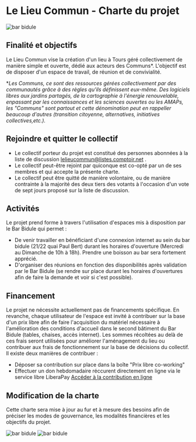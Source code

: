 # Le Lieu Commun - Charte du projet
![bar bidule](http://osons.cc/lelieucommun/barbiduleb1.JPG)

## Finalité et objectifs
Le Lieu Commun vise la création d'un lieu à Tours géré collectivement de manière simple et ouverte, dédié aux acteurs des Communs*. 
L'objectif est de disposer d'un espace de travail, de réunion et de convivialité.

**Les Communs, ce sont des ressources gérées collectivement par des communautés grâce à des règles qu'ils définissent eux-même. Des logiciels libres aux jardins partagés, de la cartographie à l'énergie renouvelable, enpassant par les connaissances et les sciences ouvertes ou les AMAPs, les "Communs" sont partout et cette dénomination peut en rappeller beaucoup d'autres (transition citoyenne, alternatives, initiatives collectives,etc.).*

## Rejoindre et quitter le collectif
 - Le collectif porteur du projet est constitué des personnes abonnées à la liste de discussion lelieucommun@listes.comptoir.net .
 - Le collectif peut-être rejoint par quiconque est co-opté par un de ses membres et qui accepte la présente charte.
 - Le collectif peut être quitté de manière volontaire, ou de manière contrainte à la majorité des deux tiers des votants à l'occasion d'un vote de sept jours proposé sur la liste de discussion.

## Activités 

Le projet prend forme à travers l'utilisation d'espaces mis à disposition par le Bar Bidule qui permet : 
 - De venir travailler en bénéficiant d'une connexion internet au sein du bar bidule (21/22 quai Paul Bert) durant les horaires d'ouverture (Mercredi au Dimanche de 10h à 18h). Prendre une boisson au bar sera fortement apprécié.
 - D'organiser des réunions en fonction des disponibilités après validation par le Bar Bidule (se rendre sur place durant les horaires d'ouvertures afin de faire la demande et voir si c'est possible).
 
## Financement
Le projet ne nécessite actuellement pas de financements spécifique. En revanche, chaque utilisateur de l'espace est invité à contribuer sur la base d'un prix libre afin de faire l'acquisition du matériel nécessaire à l'amélioration des conditions d'accueil dans le second bâtiment du Bar Bidule (tables, chaises, accès internet). Les sommes récoltées au delà de ces frais seront utilisées pour améliorer l'aménagement du lieu ou contribuer aux frais de fonctionnement sur la base de décisions du collectif.
Il existe deux manières de contribuer : 
 - Déposer sa contribution sur place dans la boîte "Prix libre co-working"
 - Effectuer un don hebdomadaire réccurent directement en ligne via le service libre LiberaPay [Accéder à la contribution en ligne](https://liberapay.com/Le_Lieu_Commun/)


## Modification de la charte
Cette charte sera mise à jour au fur et à mesure des besoins afin de préciser les modes de gouvernance, les modalités financières et les objectifs du projet.
  
![bar bidule](http://osons.cc/lelieucommun/barbiduleb2.JPG)
![bar bidule](http://osons.cc/lelieucommun/barbiduleb3.JPG)
